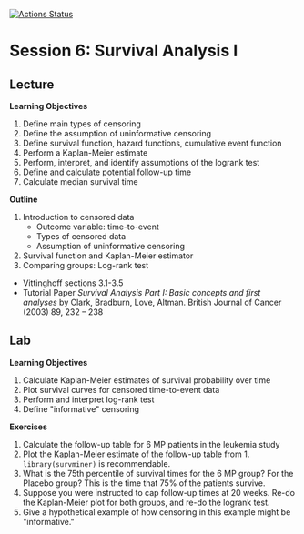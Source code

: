 <!-- badges: start -->
[![Actions Status](https://github.com/waldronbios2/session6/workflows/build/badge.svg)](https://github.com/waldronbios2/templatesession/actions)
<!-- badges: end -->

# Session 6: Survival Analysis I

## Lecture

**Learning Objectives**

1. Define main types of censoring
2. Define the assumption of uninformative censoring
3. Define survival function, hazard functions, cumulative event function
4. Perform a Kaplan-Meier estimate
5. Perform, interpret, and identify assumptions of the logrank test
6. Define and calculate potential follow-up time
7. Calculate median survival time

**Outline**

1. Introduction to censored data
    + Outcome variable: time-to-event
    + Types of censored data
    + Assumption of uninformative censoring
2. Survival function and Kaplan-Meier estimator
3. Comparing groups: Log-rank test

* Vittinghoff sections 3.1-3.5
* Tutorial Paper _Survival Analysis Part I: Basic concepts and first analyses_ by Clark, Bradburn, Love, Altman. British Journal of Cancer (2003) 89, 232 – 238

## Lab

**Learning Objectives**

1. Calculate Kaplan-Meier estimates of survival probability over time
2. Plot survival curves for censored time-to-event data
3. Perform and interpret log-rank test
4. Define "informative" censoring

**Exercises**

1. Calculate the follow-up table for 6 MP patients in the leukemia study
2. Plot the Kaplan-Meier estimate of the follow-up table from 1. `library(survminer)` is recommendable. 
3. What is the 75th percentile of survival times for the 6 MP group? For the Placebo group? This is the time that 75% of the patients survive.
4. Suppose you were instructed to cap follow-up times at 20 weeks. Re-do the Kaplan-Meier plot for both groups, and re-do the logrank test.
5. Give a hypothetical example of how censoring in this example might be "informative."
